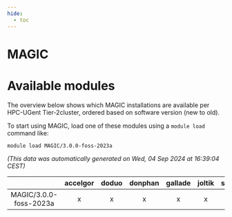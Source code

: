 ```yaml
---
hide:
  - toc
---
```


MAGIC
=====

# Available modules


The overview below shows which MAGIC installations are available per HPC-UGent Tier-2cluster, ordered based on software version (new to old).

To start using MAGIC, load one of these modules using a `module load` command like:

```shell
module load MAGIC/3.0.0-foss-2023a
```

*(This data was automatically generated on Wed, 04 Sep 2024 at 16:39:04 CEST)*  

| |accelgor|doduo|donphan|gallade|joltik|shinx|skitty|
| :---: | :---: | :---: | :---: | :---: | :---: | :---: | :---: |
|MAGIC/3.0.0-foss-2023a|x|x|x|x|x|x|x|
